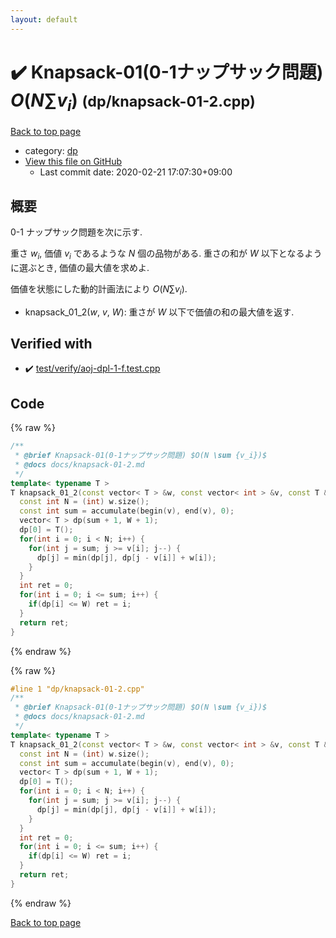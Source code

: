 ```yaml
---
layout: default
---
```


<!-- mathjax config similar to math.stackexchange -->
<script type="text/javascript" async
  src="https://cdnjs.cloudflare.com/ajax/libs/mathjax/2.7.5/MathJax.js?config=TeX-MML-AM_CHTML">
</script>
<script type="text/x-mathjax-config">
  MathJax.Hub.Config({
    TeX: { equationNumbers: { autoNumber: "AMS" }},
    tex2jax: {
      inlineMath: [ ['$','$'] ],
      processEscapes: true
    },
    "HTML-CSS": { matchFontHeight: false },
    displayAlign: "left",
    displayIndent: "2em"
  });
</script>

<script type="text/javascript" src="https://cdnjs.cloudflare.com/ajax/libs/jquery/3.4.1/jquery.min.js"></script>
<script src="https://cdn.jsdelivr.net/npm/jquery-balloon-js@1.1.2/jquery.balloon.min.js" integrity="sha256-ZEYs9VrgAeNuPvs15E39OsyOJaIkXEEt10fzxJ20+2I=" crossorigin="anonymous"></script>
<script type="text/javascript" src="../../assets/js/copy-button.js"></script>
<link rel="stylesheet" href="../../assets/css/copy-button.css" />


# :heavy_check_mark: Knapsack-01(0-1ナップサック問題) $O(N \sum {v_i})$ <small>(dp/knapsack-01-2.cpp)</small>

<a href="../../index.html">Back to top page</a>

* category: <a href="../../index.html#95687afb5d9a2a9fa39038f991640b0c">dp</a>
* <a href="{{ site.github.repository_url }}/blob/master/dp/knapsack-01-2.cpp">View this file on GitHub</a>
    - Last commit date: 2020-02-21 17:07:30+09:00


## 概要

0-1 ナップサック問題を次に示す.

重さ $w_i$, 価値 $v_i$ であるような $N$ 個の品物がある. 重さの和が $W$ 以下となるように選ぶとき, 価値の最大値を求めよ.

価値を状態にした動的計画法により $O(N \sum {v_i})$. 

* knapsack_01_2($w$, $v$, $W$): 重さが $W$ 以下で価値の和の最大値を返す.


## Verified with

* :heavy_check_mark: <a href="../../verify/test/verify/aoj-dpl-1-f.test.cpp.html">test/verify/aoj-dpl-1-f.test.cpp</a>


## Code

<a id="unbundled"></a>
{% raw %}
```cpp
/**
 * @brief Knapsack-01(0-1ナップサック問題) $O(N \sum {v_i})$
 * @docs docs/knapsack-01-2.md
 */
template< typename T >
T knapsack_01_2(const vector< T > &w, const vector< int > &v, const T &W) {
  const int N = (int) w.size();
  const int sum = accumulate(begin(v), end(v), 0);
  vector< T > dp(sum + 1, W + 1);
  dp[0] = T();
  for(int i = 0; i < N; i++) {
    for(int j = sum; j >= v[i]; j--) {
      dp[j] = min(dp[j], dp[j - v[i]] + w[i]);
    }
  }
  int ret = 0;
  for(int i = 0; i <= sum; i++) {
    if(dp[i] <= W) ret = i;
  }
  return ret;
}

```
{% endraw %}

<a id="bundled"></a>
{% raw %}
```cpp
#line 1 "dp/knapsack-01-2.cpp"
/**
 * @brief Knapsack-01(0-1ナップサック問題) $O(N \sum {v_i})$
 * @docs docs/knapsack-01-2.md
 */
template< typename T >
T knapsack_01_2(const vector< T > &w, const vector< int > &v, const T &W) {
  const int N = (int) w.size();
  const int sum = accumulate(begin(v), end(v), 0);
  vector< T > dp(sum + 1, W + 1);
  dp[0] = T();
  for(int i = 0; i < N; i++) {
    for(int j = sum; j >= v[i]; j--) {
      dp[j] = min(dp[j], dp[j - v[i]] + w[i]);
    }
  }
  int ret = 0;
  for(int i = 0; i <= sum; i++) {
    if(dp[i] <= W) ret = i;
  }
  return ret;
}

```
{% endraw %}

<a href="../../index.html">Back to top page</a>

